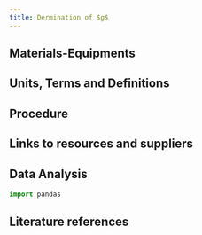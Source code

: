 ```yaml
---
title: Dermination of $g$
---
```



## Materials-Equipments

## Units, Terms and Definitions






## Procedure

## Links to resources and suppliers

## Data Analysis

```python
import pandas
```

## Literature references

